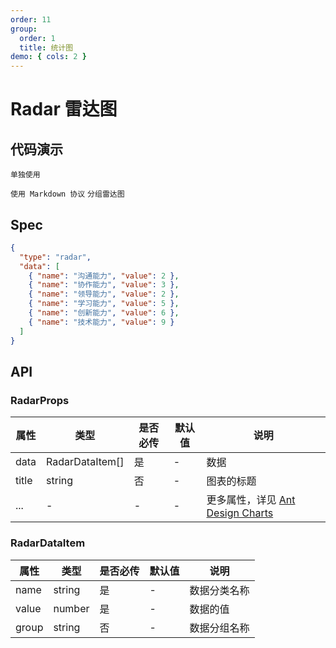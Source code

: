 ```yaml
---
order: 11
group:
  order: 1
  title: 统计图
demo: { cols: 2 }
---
```


# Radar 雷达图

## 代码演示

<code src="./demos/common">单独使用</code>

<code src="./demos/markdown">使用 Markdown 协议</code>
<code src="./demos/category" description="在 data 中传入 group 字段">分组雷达图</code>

## Spec

```json
{
  "type": "radar",
  "data": [
    { "name": "沟通能力", "value": 2 },
    { "name": "协作能力", "value": 3 },
    { "name": "领导能力", "value": 2 },
    { "name": "学习能力", "value": 5 },
    { "name": "创新能力", "value": 6 },
    { "name": "技术能力", "value": 9 }
  ]
}
```

## API

### RadarProps

| 属性  | 类型            | 是否必传 | 默认值 | 说明                                                                                               |
| ----- | --------------- | -------- | ------ | -------------------------------------------------------------------------------------------------- |
| data  | RadarDataItem[] | 是       | -      | 数据                                                                                               |
| title | string          | 否       | -      | 图表的标题                                                                                         |
| ...   | -               | -        | -      | 更多属性，详见 [Ant Design Charts ](https://ant-design-charts.antgroup.com/options/plots/overview) |

### RadarDataItem

| 属性  | 类型   | 是否必传 | 默认值 | 说明         |
| ----- | ------ | -------- | ------ | ------------ |
| name  | string | 是       | -      | 数据分类名称 |
| value | number | 是       | -      | 数据的值     |
| group | string | 否       | -      | 数据分组名称 |
